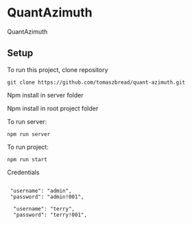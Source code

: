 # QuantAzimuth
QuantAzimuth


	
## Setup

To run this project, clone repository 

```
git clone https://github.com/tomaszbread/quant-azimuth.git
```

Npm install in server folder 

Npm install in root project folder 

To run server:

```
npm run server 
```

To run project: 

```
npm run start
```

Credentials 
  
```

 "username": "admin",
 "password": "admin!001",
 
  "username": "terry",
  "password": "terry!001",
  
```


 
